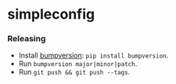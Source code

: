 # simpleconfig

### Releasing

* Install [bumpversion](https://github.com/peritus/bumpversion): `pip install bumpversion`.
* Run `bumpversion major|minor|patch`.
* Run `git push && git push --tags`.
